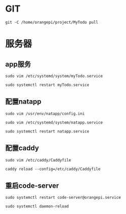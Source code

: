 
# GIT
`git -C /home/orangepi/project/MyTodo pull`
# 服务器
## app服务
`sudo vim /etc/systemd/system/myTodo.service`

`sudo systemctl restart myTodo.service`
## 配置natapp
`sudo vim /usr/env/natapp/config.ini`

`sudo vim /etc/systemd/system/natapp.service`

`sudo systemctl restart natapp.service`
## 配置caddy
`sudo vim /etc/caddy/Caddyfile`

`caddy reload --config=/etc/caddy/Caddyfile`

## 重启code-server
`sudo systemctl restart code-server@orangepi.service`

`sudo systemctl daemon-reload`